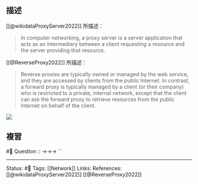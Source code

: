 


## 描述
[[@wikidataProxyServer2022]] 所描述：
> In computer networking, a proxy server is a server application that acts as an intermediary between a client requesting a resource and the server providing that resource.

[[@ReverseProxy2022]] 所描述：
> Reverse proxies are typically owned or managed by the web service, and they are accessed by clients from the public Internet. In contrast, a forward proxy is typically managed by a client (or their company) who is restricted to a private, internal network, except that the client can ask the forward proxy to retrieve resources from the public Internet on behalf of the client. 

![](https://upload.wikimedia.org/wikipedia/commons/thumb/b/bb/Proxy_concept_en.svg/554px-Proxy_concept_en.svg.png)


## 複習
#🧠 Question :: ->->-> ``

---
Status: #🌱 
Tags:
[[Network]]
Links:
References:
[[@wikidataProxyServer2022]]
[[@ReverseProxy2022]]